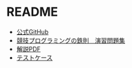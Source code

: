 # README
- [公式GitHub](https://github.com/E869120/kyopro-tessoku/)
- [競技プログラミングの鉄則　演習問題集](https://atcoder.jp/contests/tessoku-book)
- [解説PDF](https://github.com/E869120/kyopro-tessoku/blob/main/editorial/Editorial_All.pdf)
- [テストケース](https://www.dropbox.com/sh/nx3tnilzqz7df8a/AABh1dWn9MpTS1XX_t3_2nHfa/tessoku-book?dl=0&subfolder_nav_tracking=1)
